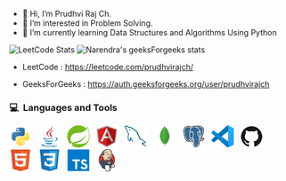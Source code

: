 - 👋 Hi, I’m Prudhvi Raj Ch.
- 👀 I’m interested in Problem Solving.
- 🌱 I’m currently learning Data Structures and Algorithms Using Python


![LeetCode Stats](https://leetcard.jacoblin.cool/prudhvirajch?theme=dark&font=Abel&ext=heatmap) ![Narendra's geeksForgeeks stats](https://geeks-for-geeks-stats-api-napiyo.vercel.app/?userName=prudhvirajch)
- LeetCode : https://leetcode.com/prudhvirajch/


- GeeksForGeeks : https://auth.geeksforgeeks.org/user/prudhvirajch 

 ### 💻 &nbsp;Languages and Tools

<img  src="https://raw.githubusercontent.com/devicons/devicon/55609aa5bd817ff167afce0d965585c92040787a/icons/python/python-original.svg" alt="JavaScript" width="40" height="40"/> &nbsp; <img  src="https://raw.githubusercontent.com/devicons/devicon/55609aa5bd817ff167afce0d965585c92040787a/icons/java/java-original.svg" alt="JavaScript" width="40" height="40"/> &nbsp; <img  src="https://raw.githubusercontent.com/devicons/devicon/55609aa5bd817ff167afce0d965585c92040787a/icons/spring/spring-original.svg" alt="JavaScript" width="40" height="40"/> &nbsp; <img  src="https://raw.githubusercontent.com/devicons/devicon/55609aa5bd817ff167afce0d965585c92040787a/icons/angularjs/angularjs-original.svg" alt="JavaScript" width="40" height="40"/> &nbsp; <img  src="https://raw.githubusercontent.com/devicons/devicon/55609aa5bd817ff167afce0d965585c92040787a/icons/mysql/mysql-original.svg" alt="JavaScript" width="40" height="40"/> &nbsp; <img  src="https://raw.githubusercontent.com/devicons/devicon/55609aa5bd817ff167afce0d965585c92040787a/icons/mongodb/mongodb-original.svg" alt="JavaScript" width="40" height="40"/> &nbsp; <img  src="https://raw.githubusercontent.com/devicons/devicon/55609aa5bd817ff167afce0d965585c92040787a/icons/postgresql/postgresql-original.svg" alt="JavaScript" width="40" height="40"/> &nbsp; <img  src="https://raw.githubusercontent.com/devicons/devicon/55609aa5bd817ff167afce0d965585c92040787a/icons/vscode/vscode-original.svg" alt="JavaScript" width="40" height="40"/> &nbsp; <img  src="https://raw.githubusercontent.com/devicons/devicon/55609aa5bd817ff167afce0d965585c92040787a/icons/github/github-original.svg" alt="JavaScript" width="40" height="40"/> &nbsp; <img  src="https://raw.githubusercontent.com/devicons/devicon/55609aa5bd817ff167afce0d965585c92040787a/icons/html5/html5-original.svg" alt="JavaScript" width="40" height="40"/> &nbsp; <img  src="https://raw.githubusercontent.com/devicons/devicon/55609aa5bd817ff167afce0d965585c92040787a/icons/css3/css3-original.svg" alt="JavaScript" width="40" height="40"/> &nbsp; <img  src="https://raw.githubusercontent.com/devicons/devicon/55609aa5bd817ff167afce0d965585c92040787a/icons/typescript/typescript-original.svg" alt="JavaScript" width="40" height="40"/> &nbsp; <img  src="https://raw.githubusercontent.com/devicons/devicon/55609aa5bd817ff167afce0d965585c92040787a/icons/jenkins/jenkins-original.svg" alt="JavaScript" width="40" height="40"/> &nbsp; 


<!---
prudhviraj-1729/prudhviraj-1729 is a ✨ special ✨ repository because its `README.md` (this file) appears on your GitHub profile.
You can click the Preview link to take a look at your changes.
--->
